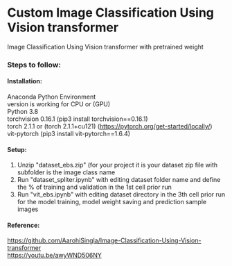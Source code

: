# Custom Image Classification Using Vision transformer
Image Classification Using Vision transformer with pretrained weight

### Steps to follow:
#### Installation:
Anaconda Python Environment <br/>
version is working for CPU or (GPU) <br/>
Python 3.8 <br/>
torchvision 0.16.1 (pip3 install torchvision==0.16.1) <br/>
torch 2.1.1 or (torch 2.1.1+cu121) (https://pytorch.org/get-started/locally/) <br/>
vit-pytorch (pip3 install vit-pytorch==1.6.4) <br/>
#### Setup:
1. Unzip "dataset_ebs.zip" (for your project it is your dataset zip file with subfolder is the image class name<br/>
2. Run "dataset_spliter.ipynb" with editing dataset folder name and define the % of training and validation in the 1st cell prior run <br/>
3. Run "vit_ebs.ipynb" with editing dataset directory in the 3th cell prior run for the model training, model weight saving and prediction sample images<br/>
#### Reference: 
https://github.com/AarohiSingla/Image-Classification-Using-Vision-transformer <br/>
https://youtu.be/awyWND506NY <br/>

